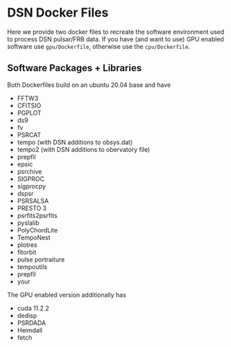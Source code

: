 # DSN Docker Files

Here we provide two docker files to recreate the software environment 
used to process DSN pulsar/FRB data.  If you have (and want to use) 
GPU enabled software use `gpu/Dockerfile`, otherwise use the 
`cpu/Dockerfile`.  

## Software Packages + Libraries

Both Dockerfiles build on an ubuntu 20.04 base and have 

* FFTW3
* CFITSIO
* PGPLOT 
* ds9
* fv
* PSRCAT
* tempo (with DSN additions to obsys.dat)
* tempo2 (with DSN additions to obervatory file)
* prepfil
* epsic
* psrchive
* SIGPROC
* sigprocpy
* dspsr
* PSRSALSA
* PRESTO 3
* psrfits2psrfits
* pyslalib
* PolyChordLite
* TempoNest
* plotres
* fitorbit
* pulse portraiture 
* tempoutils
* prepfil
* your

The GPU enabled version additionally has 

* cuda 11.2.2
* dedisp
* PSRDADA
* Heimdall
* fetch

## 



